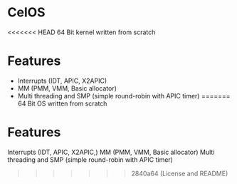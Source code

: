 # CelOS
<<<<<<< HEAD
64 Bit kernel written from scratch

# Features
- Interrupts (IDT, APIC, X2APIC)
- MM (PMM, VMM, Basic allocator)
- Multi threading and SMP (simple round-robin with APIC timer)
=======
64 Bit OS written from scratch

# Features
Interrupts (IDT, APIC, X2APIC,)
MM (PMM, VMM, Basic allocator)
Multi threading and SMP (simple round-robin with APIC timer)
>>>>>>> 2840a64 (License and README)
